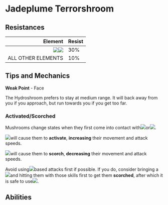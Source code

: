 # Jadeplume Terrorshroom

## Resistances

|                                                                                 Element | Resist |
| --------------------------------------------------------------------------------------: | ------ |
| ![](../../.gitbook/assets/hydro\_small.png)![](../../.gitbook/assets/dendro\_small.png) | 30%    |
|                                                                      ALL OTHER ELEMENTS | 10%    |

## Tips and Mechanics <a href="#tips-and-mechanics" id="tips-and-mechanics"></a>

**Weak Point** - Face

The Hydroshroom prefers to stay at medium range. It will back away from you if you approach, but run towards you if you get too far.

### Activated/Scorched

Mushrooms change states when they first come into contact with![](../../.gitbook/assets/electro\_small.png)or![](../../.gitbook/assets/pyro\_small.png).

![](../../.gitbook/assets/electro\_small.png)will cause them to **activate**, **increasing** their movement and attack speeds.

![](../../.gitbook/assets/pyro\_small.png)will cause them to **scorch**, **decreasing** their movement and attack speeds.

Avoid using![](../../.gitbook/assets/electro\_small.png)based attacks first if possible. If you do, consider bringing a![](../../.gitbook/assets/pyro\_small.png)and hitting them with those skills first to get them **scorched**, after which it is safe to use![](../../.gitbook/assets/electro\_small.png).

## Abilities <a href="#rage" id="rage"></a>
